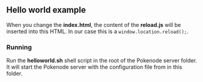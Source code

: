 Hello world example
------------------------------------------------------------

When you change the __index.html__, the content of the __reload.js__ will be inserted into this HTML. In our case this is a `window.location.reload();`.

### Running

Run the __helloworld.sh__ shell script in the root of the Pokenode server folder. It will start the Pokenode server with the configuration file from in this folder.